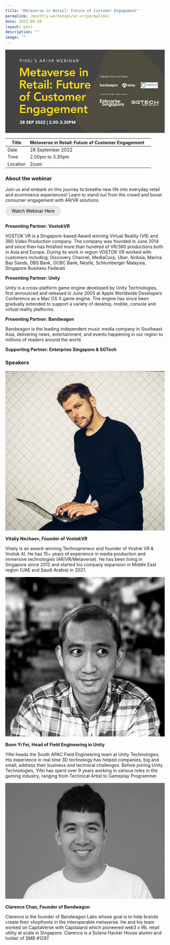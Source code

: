```yaml
---
title: "Metaverse in Retail: Future of Customer Engagement"
permalink: /monthly-workshops/ar-vr/permalink/
date: 2022-09-28
layout: post
description: ""
image: ""
---
```

![28 Sep - ARVR](/images/Events/ARVR/PIXEL-ARVR-Metaverse-in-Retail_Future-of-Customer-Engagement_335x175_FA.jpg)

| Title | Metaverse in Retail: Future of Customer Engagement | | 
| -------- | -------- | --------| 
| Date  | 28 September 2022  | 
| Time  | 2.00pm to 3.30pm  |
| Location  | Zoom |

### About the webinar 

Join us and embark on this journey to breathe new life into everyday retail and ecommerce experiences! Learn to stand out from the crowd and boost consumer engagement with AR/VR solutions.
<br><br><a href="https://youtu.be/BWCdaXgakRM" target="_blank" style="background-color: #E8E8E8; color: black; text-decoration: none; border-radius: 100px; padding-left: 20px; padding-right: 20px; padding-top:8px; padding-bottom:8px">Watch Webinar Here</a><br><br>

**Presenting Partner: VostokVR**

VOSTOK VR is a Singapore-based Award winning Virtual Reality (VR) and 360 Video Production company. The company was founded in June 2014 and since then has finished more than hundred of VR/360 productions both in Asia and Europe. During its work in region VOSTOK VR worked with customers including: Discovery Channel, MediaCorp, Uber, AirAsia, Marina Bay Sands, DBS Bank, OCBC Bank, Nestle, Schlumberger Malaysia, Singapore Business Federati

**Presenting Partner: Unity**

Unity is a cross-platform game engine developed by Unity Technologies, first announced and released in June 2005 at Apple Worldwide Developers Conference as a Mac OS X game engine. The engine has since been gradually extended to support a variety of desktop, mobile, console and virtual reality platforms.

**Presenting Partner: Bandwagon**

Bandwagon is the leading independent music media company in Southeast Asia, delivering news, entertainment, and events happening in our region to millions of readers around the world.

**Supporting Partner: Enterprise Singapore & SGTech**


### Speakers 

![Vitaliy](/images/Events/ARVR/photo_2022-05-05_12-12-41.jpg)

**Vitaliy Nechaev, Founder of VostokVR**

Vitaliy is an award-winning Technopreneur and founder of Vostok VR & Vostok AI. He has 15+ years of experience in media production and immersive technologies (AR/VR/Metaverse). He has been living in Singapore since 2012 and started his company expansion in Middle East region (UAE and Saudi Arabia) in 2021.

![Boon Yi Fei](/images/Events/ARVR/Boon%20Yi%20Fei.jpg)

**Boon Yi Fei, Head of Field Engineering in Unity**

Yifei heads the South APAC Field Engineering team at Unity Technologies. His experience in real time 3D technology has helped companies, big and small, address their business and technical challenges. Before joining Unity Technologies, Yifei has spent over 9 years working in various roles in the gaming industry, ranging from Technical Artist to Gameplay Programmer.

![Clarence](/images/Events/ARVR/Clarence%20.png)

**Clarence Chan, Founder of Bandwagon**

Clarence is the founder of Bandwagon Labs whose goal is to help brands create their shopfronts in the interoperable metaverse. He and his team worked on CapitaVerse with Capitaland which pioneered web3 x IRL retail utility at scale in Singapore. Clarence is a Solana Hacker House alumni and holder of SMB #1297.